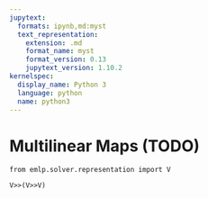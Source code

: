 ```yaml
---
jupytext:
  formats: ipynb,md:myst
  text_representation:
    extension: .md
    format_name: myst
    format_version: 0.13
    jupytext_version: 1.10.2
kernelspec:
  display_name: Python 3
  language: python
  name: python3
---
```


# Multilinear Maps (TODO)

```{code-cell} ipython3
from emlp.solver.representation import V
```

```{code-cell} ipython3
V>>(V>>V)
```

```{code-cell} ipython3

```
